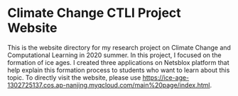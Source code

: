 # Climate Change CTLI Project Website
This is the website directory for my research project on Climate Change and Computational Learning in 2020 summer. In this project, I focused on the formation of ice ages. I created three applications on Netsblox platform that help explain this formation process to students who want to learn about this topic. To directly visit the website, please use https://ice-age-1302725137.cos.ap-nanjing.myqcloud.com/main%20page/index.html. 
